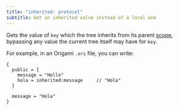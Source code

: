 ```yaml
---
title: "inherited: protocol"
subtitle: Get an inherited value instead of a local one
---
```


Gets the value of `key` which the tree inherits from its parent [scope](/language/scope.html), bypassing any value the current tree itself may have for `key`.

For example, in an Origami `.ori` file, you can write:

```ori
{
  public = {
    message = "Hello"
    hola = inherited:message     // "Hola"
  }

  message = "Hola"
}
```
